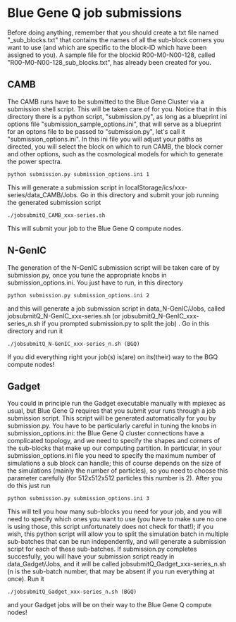 Blue Gene Q job submissions
===============

Before doing anything, remember that you should create a txt file named "<blockid>\_sub\_blocks.txt" that contains the names of all the sub-block corners you want to use (and which are specific to the block-ID which have been assigned to you). A sample file for the blockid R00-M0-N00-128, called "R00-M0-N00-128\_sub\_blocks.txt", has already been created for you. 

CAMB
---------------
The CAMB runs have to be submitted to the Blue Gene Cluster via a submission shell script. This will be taken care of for you. Notice that in this directory there is a python script, "submission.py", as long as a blueprint ini options file "submission\_sample\_options.ini", that will serve as a blueprint for an optons file to be passed to "submission.py", let's call it "submission\_options.ini". In this ini file you will adjust your paths as directed, you will select the block on which to run CAMB, the block corner and other options, such as the cosmological models for which to generate the power spectra. 


    python submission.py submission_options.ini 1

This will generate a submission script in localStorage/ics/xxx-series/data_CAMB/Jobs. Go in this directory and submit your job running the generated submission script

    ./jobsubmitQ_CAMB_xxx-series.sh

This will submit your job to the Blue Gene Q compute nodes. 

N-GenIC
---------------
The generation of the N-GenIC submission script will be taken care of by submission.py, once you tune the appropriate knobs in submission_options.ini. You just have to run, in this directory

    python submission.py submission_options.ini 2

and this will generate a job submission script in data\_N-GenIC/Jobs, called jobsubmitQ\_N-GenIC\_xxx-series.sh (or jobsubmitQ\_N-GenIC\_xxx-series\_n.sh if you prompted submission.py to split the job) . Go in this directory and run it

    ./jobsubmitQ_N-GenIC_xxx-series_n.sh (BGQ)

If you did everything right your job(s) is(are) on its(their) way to the BGQ compute nodes!

Gadget
---------------
You could in principle run the Gadget executable manually with mpiexec as usual, but Blue Gene Q requires that you submit your runs through a job submission script. This script will be generated automatically for you by submission.py. You have to be particularly careful in tuning the knobs in submission\_options.ini: the Blue Gene Q cluster connections have a complicated topology, and we need to specify the shapes and corners of the sub-blocks that make up our computing partition. In particular, in your submission\_options.ini file you need to specify the maximum number of simulations a sub block can handle; this of course depends on the size of the simulations (mainly the number of particles), so you need to choose this parameter carefully (for 512x512x512 particles this number is 2). After you do this just run

    python submission.py submission_options.ini 3

This will tell you how many sub-blocks you need for your job, and you will need to specify which ones you want to use (you have to make sure no one is using those, this script unfortunately does not check for that!); if you wish, this python script will allow you to split the simulation batch in multiple sub-batches that can be run independently, and will generate a submission script for each of these sub-batches. If submission.py completes succesfully, you will have your submission script ready in data\_Gadget/Jobs, and it will be called jobsubmitQ\_Gadget\_xxx-series\_n.sh (n is the sub-batch number, that may be absent if you run everything at once). Run it

    ./jobsubmitQ_Gadget_xxx-series_n.sh (BGQ)

and your Gadget jobs will be on their way to the Blue Gene Q compute nodes!